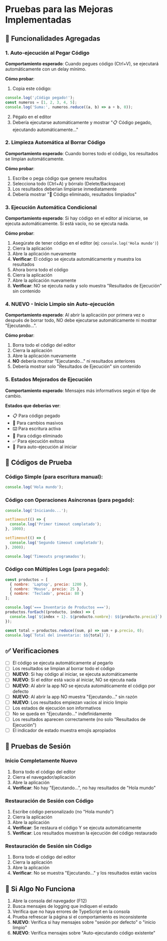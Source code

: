 # Pruebas para las Mejoras Implementadas

## 🎯 Funcionalidades Agregadas

### 1. Auto-ejecución al Pegar Código
**Comportamiento esperado**: Cuando pegues código (Ctrl+V), se ejecutará automáticamente con un delay mínimo.

**Cómo probar**:
1. Copia este código:
```javascript
console.log('¡Código pegado!');
const numeros = [1, 2, 3, 4, 5];
console.log('Suma:', numeros.reduce((a, b) => a + b, 0));
```
2. Pégalo en el editor
3. Debería ejecutarse automáticamente y mostrar "📋 Código pegado, ejecutando automáticamente..."

### 2. Limpieza Automática al Borrar Código
**Comportamiento esperado**: Cuando borres todo el código, los resultados se limpian automáticamente.

**Cómo probar**:
1. Escribe o pega código que genere resultados
2. Selecciona todo (Ctrl+A) y bórralo (Delete/Backspace)
3. Los resultados deberían limpiarse inmediatamente
4. Debería mostrar "🧹 Código eliminado, resultados limpiados"

### 3. Ejecución Automática Condicional
**Comportamiento esperado**: Si hay código en el editor al iniciarse, se ejecuta automáticamente. Si está vacío, no se ejecuta nada.

**Cómo probar**:
1. Asegúrate de tener código en el editor (ej: `console.log('Hola mundo')`)
2. Cierra la aplicación
3. Abre la aplicación nuevamente
4. **Verificar**: El código se ejecuta automáticamente y muestra los resultados
5. Ahora borra todo el código
6. Cierra la aplicación
7. Abre la aplicación nuevamente
8. **Verificar**: NO se ejecuta nada y solo muestra "Resultados de Ejecución" sin contenido

### 4. **NUEVO** - Inicio Limpio sin Auto-ejecución
**Comportamiento esperado**: Al abrir la aplicación por primera vez o después de borrar todo, NO debe ejecutarse automáticamente ni mostrar "Ejecutando...".

**Cómo probar**:
1. Borra todo el código del editor
2. Cierra la aplicación
3. Abre la aplicación nuevamente
4. **NO** debería mostrar "Ejecutando..." ni resultados anteriores
5. Debería mostrar solo "Resultados de Ejecución" sin contenido

### 5. Estados Mejorados de Ejecución
**Comportamiento esperado**: Mensajes más informativos según el tipo de cambio.

**Estados que deberías ver**:
- 📋 Para código pegado
- 📝 Para cambios masivos
- ⌨️ Para escritura activa
- 🧹 Para código eliminado
- ✅ Para ejecución exitosa
- 🔄 Para auto-ejecución al iniciar

## 🧪 Códigos de Prueba

### Código Simple (para escritura manual):
```javascript
console.log('Hola mundo');
```

### Código con Operaciones Asíncronas (para pegado):
```javascript
console.log('Iniciando...');

setTimeout(() => {
  console.log('Primer timeout completado');
}, 1000);

setTimeout(() => {
  console.log('Segundo timeout completado');
}, 2000);

console.log('Timeouts programados');
```

### Código con Múltiples Logs (para pegado):
```javascript
const productos = [
  { nombre: 'Laptop', precio: 1200 },
  { nombre: 'Mouse', precio: 25 },
  { nombre: 'Teclado', precio: 80 }
];

console.log('=== Inventario de Productos ===');
productos.forEach((producto, index) => {
  console.log(`${index + 1}. ${producto.nombre}: $${producto.precio}`);
});

const total = productos.reduce((sum, p) => sum + p.precio, 0);
console.log(`Total del inventario: $${total}`);
```

## ✅ Verificaciones

- [ ] El código se ejecuta automáticamente al pegarlo
- [ ] Los resultados se limpian al borrar todo el código
- [ ] **NUEVO**: Si hay código al iniciar, se ejecuta automáticamente
- [ ] **NUEVO**: Si el editor está vacío al iniciar, NO se ejecuta nada
- [ ] **NUEVO**: Al abrir la app NO se ejecuta automáticamente el código por defecto
- [ ] **NUEVO**: Al abrir la app NO muestra "Ejecutando..." sin razón
- [ ] **NUEVO**: Los resultados empiezan vacíos al inicio limpio
- [ ] Los estados de ejecución son informativos
- [ ] No se queda en "Ejecutando..." indefinidamente
- [ ] Los resultados aparecen correctamente (no solo "Resultados de Ejecución")
- [ ] El indicador de estado muestra emojis apropiados

## 🔄 Pruebas de Sesión

### Inicio Completamente Nuevo
1. Borra todo el código del editor
2. Cierra el navegador/aplicación
3. Abre la aplicación
4. **Verificar**: No hay "Ejecutando...", no hay resultados de "Hola mundo"

### Restauración de Sesión con Código
1. Escribe código personalizado (no "Hola mundo")
2. Cierra la aplicación
3. Abre la aplicación
4. **Verificar**: Se restaura el código Y se ejecuta automáticamente
5. **Verificar**: Los resultados muestran la ejecución del código restaurado

### Restauración de Sesión sin Código
1. Borra todo el código del editor
2. Cierra la aplicación
3. Abre la aplicación
4. **Verificar**: No se muestra "Ejecutando..." y los resultados están vacíos

## 🐛 Si Algo No Funciona

1. Abre la consola del navegador (F12)
2. Busca mensajes de logging que indiquen el estado
3. Verifica que no haya errores de TypeScript en la consola
4. Prueba refrescar la página si el comportamiento es inconsistente
5. **NUEVO**: Verifica si hay mensajes sobre "sesión por defecto" o "inicio limpio"
6. **NUEVO**: Verifica mensajes sobre "Auto-ejecutando código existente" 